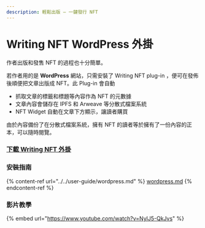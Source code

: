 ```yaml
---
description: 輕鬆出版 – 一鍵發行 NFT
---
```


# Writing NFT WordPress 外掛

作者出版和發售 NFT 的過程也十分簡單。

若作者用的是 **WordPress** 網站，只需安裝了 Writing NFT plug-in ，便可在發佈後順便把文章出版成 NFT。此 Plug-in 會自動

* 抓取文章的標籤和標題等內容作為 NFT 的元數據
* 文章內容會儲存在 IPFS 和 Arweave 等分散式檔案系統
* NFT Widget 自動在文章下方顯示，讓讀者購買

由於內容備份了在分散式檔案系統，擁有 NFT 的讀者等於擁有了一份內容的正本，可以隨時閱覽。

### [下載 Writing NFT 外掛](https://wordpress.org/plugins/likecoin/)

### 安裝指南

{% content-ref url="../../user-guide/wordpress.md" %}
[wordpress.md](../../user-guide/wordpress.md)
{% endcontent-ref %}

### 影片教學

{% embed url="https://www.youtube.com/watch?v=NylJ5-QkJvs" %}
